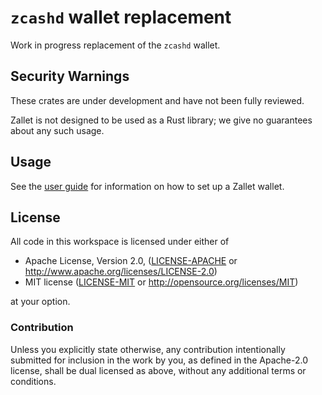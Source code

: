 # `zcashd` wallet replacement

Work in progress replacement of the `zcashd` wallet.

## Security Warnings

These crates are under development and have not been fully reviewed.

Zallet is not designed to be used as a Rust library; we give no guarantees about
any such usage.

## Usage

See the [user guide](book/src/README.md) for information on how to set up a Zallet wallet.

## License

All code in this workspace is licensed under either of

 * Apache License, Version 2.0, ([LICENSE-APACHE](LICENSE-APACHE) or http://www.apache.org/licenses/LICENSE-2.0)
 * MIT license ([LICENSE-MIT](LICENSE-MIT) or http://opensource.org/licenses/MIT)

at your option.

### Contribution

Unless you explicitly state otherwise, any contribution intentionally submitted
for inclusion in the work by you, as defined in the Apache-2.0 license, shall
be dual licensed as above, without any additional terms or conditions.
